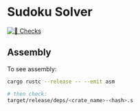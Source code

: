 # Sudoku Solver

[![🦀 Checks](https://github.com/DaanV2/rust-sudoku-solver/actions/workflows/rust.yml/badge.svg)](https://github.com/DaanV2/rust-sudoku-solver/actions/workflows/rust.yml)


## Assembly

To see assembly:

```bash
cargo rustc --release -- --emit asm

# then check:
target/release/deps/<crate_name>-<hash>.s
```